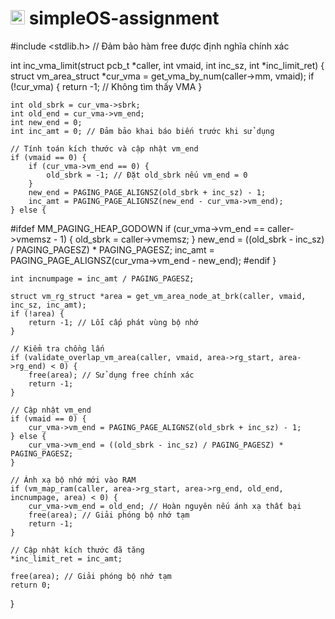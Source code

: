 # <img src="https://upload.wikimedia.org/wikipedia/commons/f/f0/HCMCUT.svg" alt="HCMUT" width="23" /> simpleOS-assignment

#include <stdlib.h> // Đảm bảo hàm free được định nghĩa chính xác

int inc_vma_limit(struct pcb_t *caller, int vmaid, int inc_sz, int *inc_limit_ret) {
    struct vm_area_struct *cur_vma = get_vma_by_num(caller->mm, vmaid);
    if (!cur_vma) {
        return -1; // Không tìm thấy VMA
    }

    int old_sbrk = cur_vma->sbrk;
    int old_end = cur_vma->vm_end;
    int new_end = 0;
    int inc_amt = 0; // Đảm bảo khai báo biến trước khi sử dụng

    // Tính toán kích thước và cập nhật vm_end
    if (vmaid == 0) {
        if (cur_vma->vm_end == 0) {
            old_sbrk = -1; // Đặt old_sbrk nếu vm_end = 0
        }
        new_end = PAGING_PAGE_ALIGNSZ(old_sbrk + inc_sz) - 1;
        inc_amt = PAGING_PAGE_ALIGNSZ(new_end - cur_vma->vm_end);
    } else {
#ifdef MM_PAGING_HEAP_GODOWN
        if (cur_vma->vm_end == caller->vmemsz - 1) {
            old_sbrk = caller->vmemsz;
        }
        new_end = ((old_sbrk - inc_sz) / PAGING_PAGESZ) * PAGING_PAGESZ;
        inc_amt = PAGING_PAGE_ALIGNSZ(cur_vma->vm_end - new_end);
#endif
    }

    int incnumpage = inc_amt / PAGING_PAGESZ;

    struct vm_rg_struct *area = get_vm_area_node_at_brk(caller, vmaid, inc_sz, inc_amt);
    if (!area) {
        return -1; // Lỗi cấp phát vùng bộ nhớ
    }

    // Kiểm tra chồng lấn
    if (validate_overlap_vm_area(caller, vmaid, area->rg_start, area->rg_end) < 0) {
        free(area); // Sử dụng free chính xác
        return -1;
    }

    // Cập nhật vm_end
    if (vmaid == 0) {
        cur_vma->vm_end = PAGING_PAGE_ALIGNSZ(old_sbrk + inc_sz) - 1;
    } else {
        cur_vma->vm_end = ((old_sbrk - inc_sz) / PAGING_PAGESZ) * PAGING_PAGESZ;
    }

    // Ánh xạ bộ nhớ mới vào RAM
    if (vm_map_ram(caller, area->rg_start, area->rg_end, old_end, incnumpage, area) < 0) {
        cur_vma->vm_end = old_end; // Hoàn nguyên nếu ánh xạ thất bại
        free(area); // Giải phóng bộ nhớ tạm
        return -1;
    }

    // Cập nhật kích thước đã tăng
    *inc_limit_ret = inc_amt;

    free(area); // Giải phóng bộ nhớ tạm
    return 0;
}

